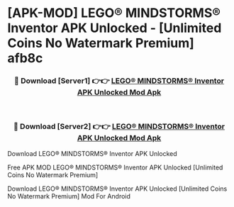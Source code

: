 # [APK-MOD] LEGO® MINDSTORMS® Inventor APK Unlocked - [Unlimited Coins No Watermark Premium] afb8c



<div align="center">
<h3>🔴 Download [Server1] 👉👉 <a href="https://momento.my/?title=LEGO®_MINDSTORMS®_Inventor_APK_Unlocked">LEGO® MINDSTORMS® Inventor APK Unlocked Mod Apk</a></h3><br>

<h3>🔴 Download [Server2] 👉👉 <a href="https://momento.my/?title=LEGO®_MINDSTORMS®_Inventor_APK_Unlocked">LEGO® MINDSTORMS® Inventor APK Unlocked Mod Apk</a></h3>
</div>



Download LEGO® MINDSTORMS® Inventor APK Unlocked 

Free APK MOD LEGO® MINDSTORMS® Inventor APK Unlocked [Unlimited Coins No Watermark Premium]

Download LEGO® MINDSTORMS® Inventor APK Unlocked [Unlimited Coins No Watermark Premium] Mod For Android
